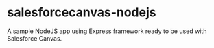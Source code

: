 salesforcecanvas-nodejs
=======================

A sample NodeJS app using Express framework ready to be used with Salesforce Canvas.
